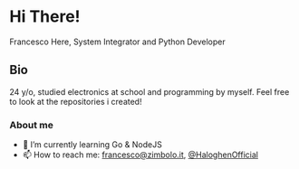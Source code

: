 # Hi There!
Francesco Here, System Integrator and Python Developer

## Bio
24 y/o, studied electronics at school and programming by myself. Feel free to look at the repositories i created!

### About me
- 🌱 I’m currently learning Go & NodeJS
- 📫 How to reach me: [francesco@zimbolo.it](mailto:francesco@zimbolo.it), [@HaloghenOfficial](https://t.me/HaloghenOfficial)



<!--
**Haloghen/haloghen** is a ✨ _special_ ✨ repository because its `README.md` (this file) appears on your GitHub profile.

Here are some ideas to get you started:

- 🔭 I’m currently working on ...
- 👯 I’m looking to collaborate on ...
- 🤔 I’m looking for help with ...
- 💬 Ask me about ...
- 📫 How to reach me: ...
- 😄 Pronouns: ...
- ⚡ Fun fact: ...
-->
